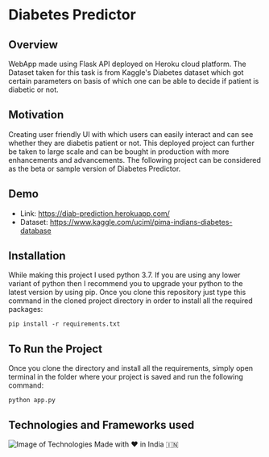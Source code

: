 # Diabetes Predictor

## Overview 

WebApp made using Flask API deployed on Heroku cloud platform. The Dataset taken for this task is from Kaggle's Diabetes dataset which got certain parameters on basis of which one can be able to decide if patient is diabetic or not.

## Motivation

Creating user friendly UI with which users can easily interact and can see whether they are diabetis patient or not. This deployed project can further be taken to large scale and can be bought in production with more enhancements and advancements. The following project can be considered as the beta or sample version of Diabetes Predictor.

## Demo

- Link: https://diab-prediction.herokuapp.com/
- Dataset: https://www.kaggle.com/uciml/pima-indians-diabetes-database

## Installation

While making this project I used python 3.7. If you are using any lower variant of python then I recommend you to upgrade your python to the latest version by using pip. Once you clone this repository just type this command in the cloned project directory in order to install all the required packages:

```
pip install -r requirements.txt
```
## To Run the Project

Once you clone the directory and install all the requirements, simply open terminal in the folder where your project is saved and run the following command:

```
python app.py
```

## Technologies and Frameworks used
![Image of Technologies](https://theforetech.com/wp-content/uploads/2020/11/Untitled-design.png)
Made with  ♥️  in India 🇮🇳
